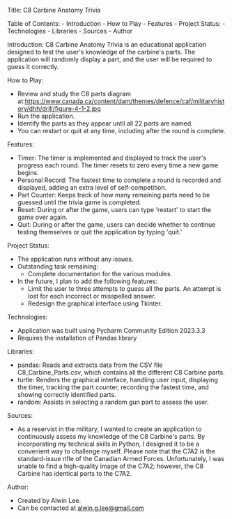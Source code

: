 Title: C8 Carbine Anatomy Trivia

Table of Contents:
    - Introduction
    - How to Play
    - Features
    - Project Status:
    - Technologies
    - Libraries
    - Sources
    - Author

Introduction:
C8 Carbine Anatomy Trivia is an educational application designed to test the user's knowledge of the carbine's parts.
The application will randomly display a part, and the user will be required to guess it correctly.

How to Play:
- Review and study the C8 parts diagram at:https://www.canada.ca/content/dam/themes/defence/caf/militaryhistory/dhh/drill/figure-4-1-2.jpg
- Run the application.
- Identify the parts as they appear until all 22 parts are named.
- You can restart or quit at any time, including after the round is complete.

Features:
- Timer: The timer is implemented and displayed to track the user's progress each round. The timer resets to zero every time a new game begins.
- Personal Record: The fastest time to complete a round is recorded and displayed, adding an extra level of self-competition.
- Part Counter: Keeps track of how many remaining parts need to be guessed until the trivia game is completed.
- Reset: During or after the game, users can type 'restart' to start the game over again.
- Quit: During or after the game, users can decide whether to continue testing themselves or quit the application by typing 'quit.'

Project Status:
- The application runs without any issues.
- Outstanding task remaining:
    - Complete documentation for the various modules.
- In the future, I plan to add the following features:
    - Limit the user to three attempts to guess all the parts. An attempt is lost for each incorrect or misspelled answer.
    - Redesign the graphical interface using Tkinter.

Technologies:
- Application was built using Pycharm Community Edition 2023.3.3
- Requires the installation of Pandas library

Libraries:
- pandas: Reads and extracts data from the CSV file C8_Carbine_Parts.csv, which contains all the different C8 Carbine parts.
- turtle: Renders the graphical interface, handling user input, displaying the timer, tracking the part counter, recording the fastest time, and showing correctly identified parts.
- random: Assists in selecting a random gun part to assess the user.


Sources:
- As a reservist in the military, I wanted to create an application to continuously assess my knowledge of the C8 Carbine's parts. By incorporating my technical skills in Python, I designed it to be a convenient way to challenge myself.
Please note that the C7A2 is the standard-issue rifle of the Canadian Armed Forces. Unfortunately, I was unable to find a high-quality image of the C7A2; however, the C8 Carbine has identical parts to the C7A2.


Author:
- Created by Alwin Lee.
- Can be contacted at alwin.g.lee@gmail.com
